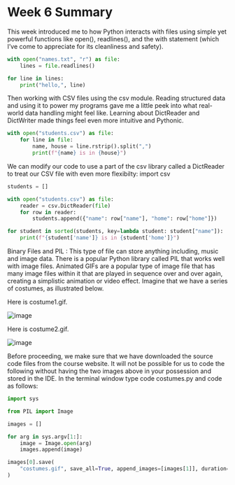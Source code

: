 # Week 6 Summary
This week introduced me to how Python interacts with files using simple yet powerful functions like open(), readlines(), and the with statement (which I’ve come to appreciate for its cleanliness and safety).
```python
with open("names.txt", "r") as file:
    lines = file.readlines()

for line in lines:
    print("hello,", line)
```
Then working with CSV files using the csv module. Reading structured data and using it to power my programs gave me a little peek into what real-world data handling might feel like. Learning about DictReader and DictWriter made things feel even more intuitive and Pythonic.
```python
with open("students.csv") as file:
    for line in file:
        name, house = line.rstrip().split(",")
        print(f"{name} is in {house}")
```
We can modify our code to use a part of the csv library called a DictReader to treat our CSV file with even more flexibilty:
import csv
```python
students = []

with open("students.csv") as file:
    reader = csv.DictReader(file)
    for row in reader:
        students.append({"name": row["name"], "home": row["home"]})

for student in sorted(students, key=lambda student: student["name"]):
    print(f"{student['name']} is in {student['home']}")
```
Binary Files and PIL : 
This type of file can store anything including, music and image data.
There is a popular Python library called PIL that works well with image files.
Animated GIFs are a popular type of image file that has many image files within it that are played in sequence over and over again, creating a simplistic animation or video effect.
Imagine that we have a series of costumes, as illustrated below.

Here is costume1.gif.

![image](https://github.com/user-attachments/assets/b1e4a6f2-a14d-456f-adfc-6ad687cbaa37)

Here is costume2.gif. 

![image](https://github.com/user-attachments/assets/6613317f-ac15-437a-8839-fc179c058748)


Before proceeding, we make sure that we have downloaded the source code files from the course website. It will not be possible for us to code the following without having the two images above in your possession and stored in the IDE.
In the terminal window type code costumes.py and code as follows:
```python
import sys

from PIL import Image

images = []

for arg in sys.argv[1:]:
    image = Image.open(arg)
    images.append(image)

images[0].save(
    "costumes.gif", save_all=True, append_images=[images[1]], duration=200, loop=0
)

